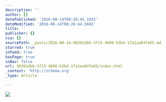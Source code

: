 ```yaml
---
description: ''
author: []
datePublished: '2016-08-14T08:26:45.193Z'
dateModified: '2016-08-14T08:26:44.560Z'
title: ''
publisher: {}
via: {}
sourcePath: _posts/2016-08-14-98361dbb-3f15-4698-b3bd-17a1aa047e65.md
starred: true
inFeed: true
hasPage: true
inNav: false
url: 98361dbb-3f15-4698-b3bd-17a1aa047e65/index.html
_context: 'http://schema.org'
_type: Article

---
```

![](https://the-grid-user-content.s3-us-west-2.amazonaws.com/c7e8e20f-7061-4d9f-a2d8-56c703830856.jpg)